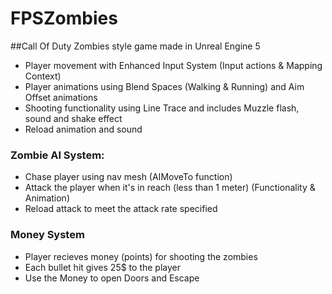 # FPSZombies

##Call Of Duty Zombies style game made in Unreal Engine 5

* Player movement with Enhanced Input System (Input actions & Mapping Context)
* Player animations using Blend Spaces (Walking & Running) and Aim Offset animations
* Shooting functionality using Line Trace and includes Muzzle flash, sound and shake effect
* Reload animation and sound

### Zombie AI System:
* Chase player using nav mesh (AIMoveTo function)
* Attack the player when it's in reach (less than 1 meter) (Functionality & Animation)
* Reload attack to meet the attack rate specified

### Money System
* Player recieves money (points) for shooting the zombies
* Each bullet hit gives 25$ to the player
* Use the Money to open Doors and Escape
